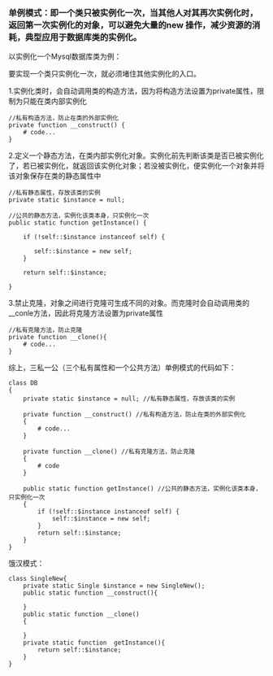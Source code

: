 
### **单例模式：即一个类只被实例化一次，当其他人对其再次实例化时，返回第一次实例化的对象，可以避免大量的new 操作，减少资源的消耗，典型应用于数据库类的实例化。**

以实例化一个Mysql数据库类为例：

要实现一个类只实例化一次，就必须堵住其他实例化的入口。

1.实例化类时，会自动调用类的构造方法，因为将构造方法设置为private属性，限制为只能在类内部实例化

```
//私有构造方法，防止在类的外部实例化
private function __construct() {
    # code...
}

```

2.定义一个静态方法，在类内部实例化对象。实例化前先判断该类是否已被实例化了，若已被实例化，就返回该实例化对象；若没被实例化，便实例化一个对象并将该对象保存在类的静态属性中

```
//私有静态属性，存放该类的实例
private static $instance = null;

//公共的静态方法，实例化该类本身，只实例化一次
public static function getInstance() {

    if (!self::$instance instanceof self) {

       self::$instance = new self;
    }

    return self::$instance;

}

```

3.禁止克隆，对象之间进行克隆可生成不同的对象。而克隆时会自动调用类的__conle方法，因此将克隆方法设置为private属性

```
//私有克隆方法，防止克隆
private function __clone(){
    # code...
}

```

综上，三私一公（三个私有属性和一个公共方法）单例模式的代码如下：

```
class DB
{
    private static $instance = null; //私有静态属性，存放该类的实例

    private function __construct() //私有构造方法，防止在类的外部实例化
    {
        # code...
    }

    private function __clone() //私有克隆方法，防止克隆
    {
        # code
    }

    public static function getInstance() //公共的静态方法，实例化该类本身，只实例化一次
    {
        if (!self::$instance instanceof self) {
            self::$instance = new self;
        }
        return self::$instance;
    }
}
```

饿汉模式：

```
class SingleNew{
    private static Single $instance = new SingleNew();
    public static function __construct(){

    }
    public static function __clone()
    {

    }
    private static function  getInstance(){
        return self::$instance;
    }
}
```
